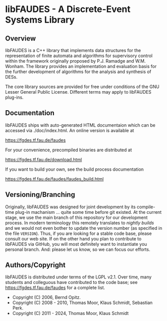# libFAUDES - A Discrete-Event Systems Library



## Overview


libFAUDES is a C++ library that implements data structures for the representation 
of finite automata and algorithms for supervisory control within the framework 
originally proposed by P.J. Ramadge and W.M. Wonham. The library provides an 
implementation and evaluation basis for the further development of 
algorithms for the analysis and synthesis of DESs.

The core library sources are provided for free under conditions of the GNU Lesser 
General Public License.  Different terms may apply to libFAUDES plug-ins.




## Documentation

libFAUDES ships with auto-generated HTML documentaion which can be
accessed via ./doc/index.html. An online version is available at

https://fgdes.tf.fau.de/faudes

For your convenience, precompiled binaries are distributed at

https://fgdes.tf.fau.de/download.html

If you want to build your own, see the build process documentation

https://fgdes.tf.fau.de/faudes/faudes_build.html


## Versioning/Branching

Originally, libFAUDES was designed for joint development by its compile-time plug-in
machanism ... quite some time before git existed. At the current stage, we
use the main branch of this repository for our development process. In modern terminology
this remotely translates to <i>nightly builds</i> and we would not even bother to update the
version number (as specified in the file `VERSION`). Thus, if you are looking for a stable
code base, please consult our web site. If on the other hand you plan to contribute to libFAUDES
via GitHub, you will most definitely want to instantiate you personal branch. And: please
let us know, so we can focus our efforts.




## Authors/Copyright

libFAUDES is distributed under terms of the LGPL v2.1. Over time, many students and colleguous have contributed to the code base; see  https://fgdes.tf.fau.de/faudes for a complete list.

- Copyright (C) 2006, Bernd Opitz.
- Copyright (C) 2008 - 2010, Thomas Moor, Klaus Schmidt, Sebastian Perk. 
- Copyright (C) 2011 - 2024, Thomas Moor, Klaus Schmidt

